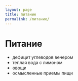 ```yaml
---
layout: page
title: питание
permalink: /питание/
---
```

# Питание

* дефицит углеводов вечером
* теплая вода с лимоном
* овощи 
* осмысленные приемы пищи
